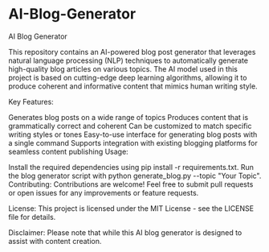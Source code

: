 # AI-Blog-Generator
 
AI Blog Generator

This repository contains an AI-powered blog post generator that leverages natural language processing (NLP) techniques to automatically generate high-quality blog articles on various topics. The AI model used in this project is based on cutting-edge deep learning algorithms, allowing it to produce coherent and informative content that mimics human writing style.

Key Features:

Generates blog posts on a wide range of topics
Produces content that is grammatically correct and coherent
Can be customized to match specific writing styles or tones
Easy-to-use interface for generating blog posts with a single command
Supports integration with existing blogging platforms for seamless content publishing
Usage:

Install the required dependencies using pip install -r requirements.txt.
Run the blog generator script with python generate_blog.py --topic "Your Topic".
Contributing:
Contributions are welcome! Feel free to submit pull requests or open issues for any improvements or feature requests.

License:
This project is licensed under the MIT License - see the LICENSE file for details.

Disclaimer:
Please note that while this AI blog generator is designed to assist with content creation.
